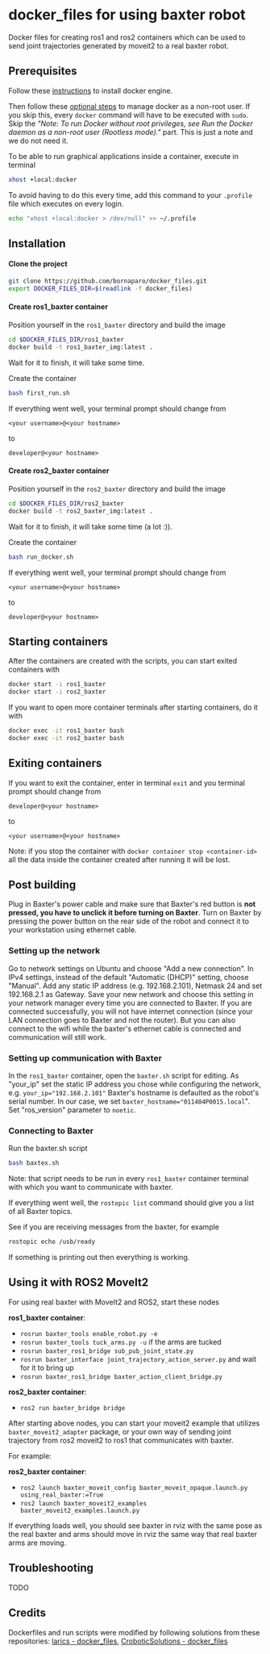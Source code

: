 # docker_files for using baxter robot

Docker files for creating ros1 and ros2 containers which can be used to send joint trajectories generated by moveit2 to a real baxter robot.

## Prerequisites
Follow these [instructions](https://docs.docker.com/engine/install/ubuntu/) to install docker engine.

Then follow these [optional steps](https://docs.docker.com/engine/install/linux-postinstall/#manage-docker-as-a-non-root-user) to manage docker as a non-root user. If you skip this, every `docker` command will have to be executed with `sudo`. Skip the _"Note: To run Docker without root privileges, see Run the Docker daemon as a non-root user (Rootless mode)."_ part. This is just a note and we do not need it.

To be able to run graphical applications inside a container, execute in terminal
```bash
xhost +local:docker
```
To avoid having to do this every time, add this command to your `.profile` file which executes on every login.
```bash
echo "xhost +local:docker > /dev/null" >> ~/.profile
```

## Installation
#### Clone the project
```bash
git clone https://github.com/bornaparo/docker_files.git
export DOCKER_FILES_DIR=$(readlink -f docker_files)
```
#### Create ros1_baxter container
Position yourself in the `ros1_baxter` directory and build the image
```bash
cd $DOCKER_FILES_DIR/ros1_baxter
docker build -t ros1_baxter_img:latest .
```
Wait for it to finish, it will take some time.

Create the container
```bash
bash first_run.sh
```
If everything went well, your terminal prompt should change from
```
<your username>@<your hostname>
```
to
```
developer@<your hostname>
```

#### Create ros2_baxter container
Position yourself in the `ros2_baxter` directory and build the image
```bash
cd $DOCKER_FILES_DIR/ros2_baxter
docker build -t ros2_baxter_img:latest .
```

Wait for it to finish, it will take some time (a lot :)).

Create the container
```bash
bash run_docker.sh
```
If everything went well, your terminal prompt should change from
```
<your username>@<your hostname>
```
to
```
developer@<your hostname>
```

## Starting containers
After the containers are created with the scripts, you can start exited containers with
```bash
docker start -i ros1_baxter
docker start -i ros2_baxter
```
If you want to open more container terminals after starting containers, do it with
```bash
docker exec -it ros1_baxter bash
docker exec -it ros2_baxter bash
```

## Exiting containers
If you want to exit the container, enter in terminal `exit` and you terminal prompt should change from 
```
developer@<your hostname>
```
to
```
<your username>@<your hostname>
```
Note: if you stop the container with `docker container stop <container-id>` all the data inside the container created after running it will be lost.

## Post building
Plug in Baxter's power cable and make sure that Baxter's red button is **not pressed, you have to unclick it before turning on Baxter**. Turn on Baxter by pressing the power button on the rear side of the robot and connect it to your workstation using ethernet cable.

### Setting up the network
Go to network settings on Ubuntu and choose "Add a new connection". In IPv4 settings, instead of the default "Automatic (DHCP)" setting, choose "Manual". Add any static IP address (e.g. 192.168.2.101), Netmask 24 and set 192.168.2.1 as Gateway. Save your new network and choose this setting in your network manager every time you are connected to Baxter. If you are connected successfully, you will not have internet connection (since your LAN connection goes to Baxter and not the router). But you can also connect to the wifi while the baxter's ethernet cable is connected and communication will still work.

### Setting up communication with Baxter
In the `ros1_baxter` container, open the `baxter.sh` script for editing. As "your_ip" set the static IP address you chose while configuring the network, e.g. `your_ip="192.168.2.101"` Baxter's hostname is defaulted as the robot's serial number. In our case, we set `baxter_hostname="011404P0015.local`". Set "ros_version" parameter to `noetic`.

### Connecting to Baxter
Run the baxter.sh script
```bash
bash baxtex.sh
```
Note: that script needs to be run in every `ros1_baxter` container terminal with which you want to communicate with baxter.

If everything went well, the `rostopic list` command should give you a list of all Baxter topics.

See if you are receiving messages from the baxter, for example
```bash
rostopic echo /usb/ready
```
If something is printing out then everything is working.

## Using it with ROS2 MoveIt2
For using real baxter with MoveIt2 and ROS2, start these nodes

**ros1_baxter container**:
- `rosrun baxter_tools enable_robot.py -e`
- `rosrun baxter_tools tuck_arms.py -u` if the arms are tucked
- `rosrun baxter_ros1_bridge sub_pub_joint_state.py`
- `rosrun baxter_interface joint_trajectory_action_server.py` and wait for it to bring up
- `rosrun baxter_ros1_bridge baxter_action_client_bridge.py`

**ros2_baxter container**:
- `ros2 run baxter_bridge bridge`

After starting above nodes, you can start your moveit2 example that utilizes `baxter_moveit2_adapter` package, or your own way of sending joint trajectory from ros2 moveit2 to ros1 that communicates with baxter.

For example:

**ros2_baxter container**:
- `ros2 launch baxter_moveit_config baxter_moveit_opaque.launch.py using_real_baxter:=True`
- `ros2 launch baxter_moveit2_examples baxter_moveit2_examples.launch.py`

If everything loads well, you should see baxter in rviz with the same pose as the real baxter and arms should move in rviz the same way that real baxter arms are moving.

## Troubleshooting
TODO

## Credits
Dockerfiles and run scripts were modified by following solutions from these repositories:
[larics - docker_files](https://github.com/larics/docker_files), 
[CroboticSolutions - docker_files](https://github.com/CroboticSolutions/docker_files/tree/master)